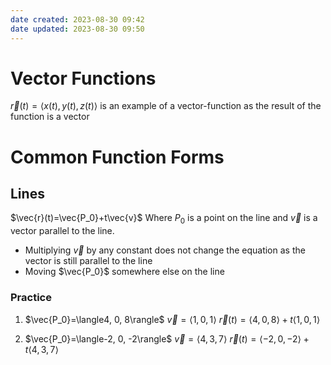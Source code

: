 ```yaml
---
date created: 2023-08-30 09:42
date updated: 2023-08-30 09:50
---
```


# Vector Functions

$\vec{r}(t)=\langle x(t), y(t), z(t)\rangle$ is an example of a vector-function as the result of the function is a vector

# Common Function Forms

## Lines

$\vec{r}(t)=\vec{P_0}+t\vec{v}$
Where $P_0$ is a point on the line and $\vec{v}$ is a vector parallel to the line.
- Multiplying $\vec{v}$ by any constant does not change the equation as the vector is still parallel to the line
- Moving $\vec{P_0}$ somewhere else on the line

### Practice

1. $\vec{P_0}=\langle4, 0, 8\rangle$
   $\vec{v}=\langle1, 0, 1\rangle$
   $\vec{r}(t)=\langle4, 0, 8\rangle + t\langle1, 0, 1\rangle$

2. $\vec{P_0}=\langle-2, 0, -2\rangle$
   $\vec{v}=\langle4, 3, 7\rangle$
   $\vec{r}(t)=\langle-2, 0, -2\rangle + t\langle4, 3, 7\rangle$

